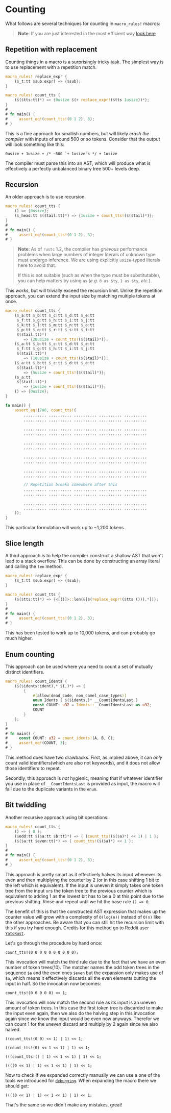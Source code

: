 # Counting

What follows are several techniques for counting in `macro_rules!` macros:

> **Note**: If you are just interested in the most efficient way [look here](./counting.md#bit-twiddling)

## Repetition with replacement

Counting things in a macro is a surprisingly tricky task.
The simplest way is to use replacement with a repetition match.

```rust
macro_rules! replace_expr {
    ($_t:tt $sub:expr) => {$sub};
}

macro_rules! count_tts {
    ($($tts:tt)*) => {0usize $(+ replace_expr!($tts 1usize))*};
}
#
# fn main() {
#     assert_eq!(count_tts!(0 1 2), 3);
# }
```

This is a fine approach for smallish numbers, but will likely *crash the compiler* with inputs of around 500 or so tokens.
Consider that the output will look something like this:

```rust,ignore
0usize + 1usize + /* ~500 `+ 1usize`s */ + 1usize
```

The compiler must parse this into an AST, which will produce what is effectively a perfectly unbalanced binary tree 500+ levels deep.

## Recursion

An older approach is to use recursion.

```rust
macro_rules! count_tts {
    () => {0usize};
    ($_head:tt $($tail:tt)*) => {1usize + count_tts!($($tail)*)};
}
#
# fn main() {
#     assert_eq!(count_tts!(0 1 2), 3);
# }
```

> **Note**: As of `rustc` 1.2, the compiler has *grievous* performance problems when large numbers of integer literals of unknown type must undergo inference.
> We are using explicitly `usize`-typed literals here to avoid that.
>
> If this is not suitable (such as when the type must be substitutable), you can help matters by using `as` (*e.g.* `0 as $ty`, `1 as $ty`, *etc.*).

This *works*, but will trivially exceed the recursion limit.
Unlike the repetition approach, you can extend the input size by matching multiple tokens at once.

```rust
macro_rules! count_tts {
    ($_a:tt $_b:tt $_c:tt $_d:tt $_e:tt
     $_f:tt $_g:tt $_h:tt $_i:tt $_j:tt
     $_k:tt $_l:tt $_m:tt $_n:tt $_o:tt
     $_p:tt $_q:tt $_r:tt $_s:tt $_t:tt
     $($tail:tt)*)
        => {20usize + count_tts!($($tail)*)};
    ($_a:tt $_b:tt $_c:tt $_d:tt $_e:tt
     $_f:tt $_g:tt $_h:tt $_i:tt $_j:tt
     $($tail:tt)*)
        => {10usize + count_tts!($($tail)*)};
    ($_a:tt $_b:tt $_c:tt $_d:tt $_e:tt
     $($tail:tt)*)
        => {5usize + count_tts!($($tail)*)};
    ($_a:tt
     $($tail:tt)*)
        => {1usize + count_tts!($($tail)*)};
    () => {0usize};
}

fn main() {
    assert_eq!(700, count_tts!(
        ,,,,,,,,,, ,,,,,,,,,, ,,,,,,,,,, ,,,,,,,,,, ,,,,,,,,,,
        ,,,,,,,,,, ,,,,,,,,,, ,,,,,,,,,, ,,,,,,,,,, ,,,,,,,,,,

        ,,,,,,,,,, ,,,,,,,,,, ,,,,,,,,,, ,,,,,,,,,, ,,,,,,,,,,
        ,,,,,,,,,, ,,,,,,,,,, ,,,,,,,,,, ,,,,,,,,,, ,,,,,,,,,,

        ,,,,,,,,,, ,,,,,,,,,, ,,,,,,,,,, ,,,,,,,,,, ,,,,,,,,,,
        ,,,,,,,,,, ,,,,,,,,,, ,,,,,,,,,, ,,,,,,,,,, ,,,,,,,,,,

        ,,,,,,,,,, ,,,,,,,,,, ,,,,,,,,,, ,,,,,,,,,, ,,,,,,,,,,
        ,,,,,,,,,, ,,,,,,,,,, ,,,,,,,,,, ,,,,,,,,,, ,,,,,,,,,,

        ,,,,,,,,,, ,,,,,,,,,, ,,,,,,,,,, ,,,,,,,,,, ,,,,,,,,,,
        ,,,,,,,,,, ,,,,,,,,,, ,,,,,,,,,, ,,,,,,,,,, ,,,,,,,,,,

        // Repetition breaks somewhere after this
        ,,,,,,,,,, ,,,,,,,,,, ,,,,,,,,,, ,,,,,,,,,, ,,,,,,,,,,
        ,,,,,,,,,, ,,,,,,,,,, ,,,,,,,,,, ,,,,,,,,,, ,,,,,,,,,,

        ,,,,,,,,,, ,,,,,,,,,, ,,,,,,,,,, ,,,,,,,,,, ,,,,,,,,,,
        ,,,,,,,,,, ,,,,,,,,,, ,,,,,,,,,, ,,,,,,,,,, ,,,,,,,,,,
    ));
}
```

This particular formulation will work up to ~1,200 tokens.

## Slice length

A third approach is to help the compiler construct a shallow AST that won't lead to a stack overflow.
This can be done by constructing an array literal and calling the `len` method.

```rust
macro_rules! replace_expr {
    ($_t:tt $sub:expr) => {$sub};
}

macro_rules! count_tts {
    ($($tts:tt)*) => {<[()]>::len(&[$(replace_expr!($tts ())),*])};
}
#
# fn main() {
#     assert_eq!(count_tts!(0 1 2), 3);
# }
```

This has been tested to work up to 10,000 tokens, and can probably go much higher.

## Enum counting

This approach can be used where you need to count a set of mutually distinct identifiers.

```rust
macro_rules! count_idents {
    ($($idents:ident),* $(,)*) => {
        {
            #[allow(dead_code, non_camel_case_types)]
            enum Idents { $($idents,)* __CountIdentsLast }
            const COUNT: u32 = Idents::__CountIdentsLast as u32;
            COUNT
        }
    };
}
#
# fn main() {
#     const COUNT: u32 = count_idents!(A, B, C);
#     assert_eq!(COUNT, 3);
# }
```

This method does have two drawbacks.
First, as implied above, it can *only* count valid identifiers(which are also not keywords), and it does not allow those identifiers to repeat.

Secondly, this approach is *not* hygienic, meaning that if whatever identifier you use in place of `__CountIdentsLast` is provided as input, the macro will fail due to the duplicate variants in the `enum`.

## Bit twiddling

Another recursive approach using bit operations:

```rust
macro_rules! count_tts {
    () => { 0 };
    ($odd:tt $($a:tt $b:tt)*) => { (count_tts!($($a)*) << 1) | 1 };
    ($($a:tt $even:tt)*) => { count_tts!($($a)*) << 1 };
}
#
# fn main() {
#     assert_eq!(count_tts!(0 1 2), 3);
# }
```

This approach is pretty smart as it effectively halves its input whenever its even and then multiplying the counter by 2 (or in this case shifting 1 bit to the left which is equivalent).
If the input is uneven it simply takes one token tree from the input `or`s the token tree to the previous counter which is equivalent to adding 1 as the lowest bit has to be a 0 at this point due to the previous shifting.
Rinse and repeat until we hit the base rule `() => 0`.

The benefit of this is that the constructed AST expression that makes up the counter value will grow with a complexity of `O(log(n))` instead of `O(n)` like the other approaches.
Be aware that you can still hit the recursion limit with this if you try hard enough.
Credits for this method go to Reddit user [`YatoRust`](https://www.reddit.com/r/rust/comments/d3yag8/the_little_book_of_rust_macros/).


Let's go through the procedure by hand once:

```rust,ignore
count_tts!(0 0 0 0 0 0 0 0 0 0);
```
This invocation will match the third rule due to the fact that we have an even number of token trees(10).
The matcher names the odd token trees in the sequence `$a` and the even ones `$even` but the expansion only makes use of `$a`, which means it effectively discards all the even elements cutting the input in half.
So the invocation now becomes:
```rust,ignore
count_tts!(0 0 0 0 0) << 1;
```
This invocation will now match the second rule as its input is an uneven amount of token trees.
In this case the first token tree is discarded to make the input even again, then we also do the halving step in this invocation again since we know the input would be even now anyways.
Therefor we can count 1 for the uneven discard and multiply by 2 again since we also halved.
```rust,ignore
((count_tts!(0 0) << 1) | 1) << 1;
```
```rust,ignore
((count_tts!(0) << 1 << 1) | 1) << 1;
```
```rust,ignore
(((count_tts!() | 1) << 1 << 1) | 1) << 1;
```
```rust,ignore
((((0 << 1) | 1) << 1 << 1) | 1) << 1;
```

Now to check if we expanded correctly manually we can use a one of the tools we introduced for [`debugging`](../minutiae/debugging.md).
When expanding the macro there we should get:
```rust,ignore
((((0 << 1) | 1) << 1 << 1) | 1) << 1;
```

That's the same so we didn't make any mistakes, great!
